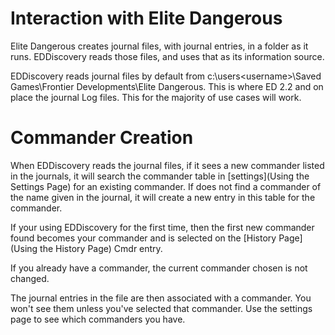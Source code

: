 # Interaction with Elite Dangerous

Elite Dangerous creates journal files, with journal entries, in a folder as it runs.  EDDiscovery reads those files, and uses that as its information source.

EDDiscovery reads journal files by default from c:\users\<username>\Saved Games\Frontier Developments\Elite Dangerous.  This is where ED 2.2 and on place the journal Log files.  This for the majority of use cases will work.

# Commander Creation

When EDDiscovery reads the journal files, if it sees a new commander listed in the journals, it will search the commander table in [settings](Using the Settings Page) for an existing commander.  If does not find a commander of the name given in the journal, it will create a new entry in this table for the commander. 

If your using EDDiscovery for the first time, then the first new commander found becomes your commander and is selected on the [History Page](Using the History Page) Cmdr entry. 

If you already have a commander, the current commander chosen is not changed.

The journal entries in the file are then associated with a commander. You won't see them unless you've selected that commander. Use the settings page to see which commanders you have.


